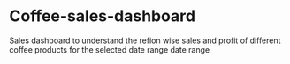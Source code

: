 # Coffee-sales-dashboard
Sales dashboard  to understand the refion wise sales and profit of different coffee products for the selected date range date range
